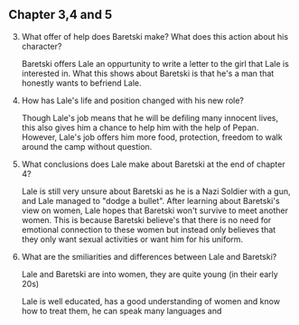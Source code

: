 ## Chapter 3,4 and 5

3. What offer of help does Baretski make? What does this action about his character?

	Baretski offers Lale an oppurtunity to write a letter to the girl that Lale is interested in. What this shows about Baretski is that he's a man that honestly wants to befriend Lale.
4. How has Lale's life and position changed with his new role?

	Though Lale's job means that he will be defiling many innocent lives, this also gives him a chance to help him with the help of Pepan. However, Lale's job offers him more food, protection, freedom to walk around the camp without question.

5. What conclusions does Lale make about Baretski at the end of chapter 4?

	Lale is still very unsure about Baretski as he is a Nazi Soldier with a gun, and Lale managed to "dodge a bullet". After learning about Baretski's view on women, Lale hopes that Baretski won't survive to meet another women. This is because Baretski believe's that there is no need for emotional connection to these women but instead only believes that they only want sexual activities or want him for his uniform.

6. What are the smiliarities and differences between Lale and Baretski? 

	Lale and Baretski are into women, they are quite young (in their early 20s)

	Lale is well educated, has a good understanding of women and know how to treat them, he can speak many languages and 